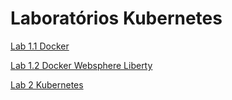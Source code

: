 # Laboratórios Kubernetes

[Lab 1.1 Docker](lab1/DOCKER.md)

[Lab 1.2 Docker Websphere Liberty](lab1/DOCKER-WS.md)

[Lab 2 Kubernetes](lab/KUBE.md)
